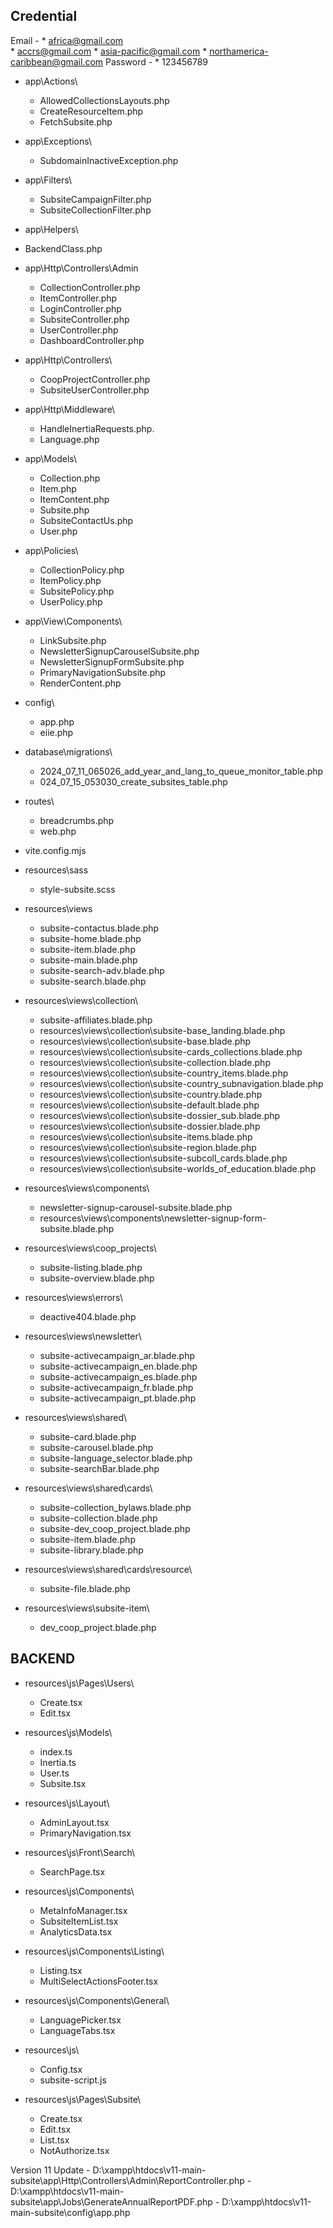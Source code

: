 Credential
------------------------------
Email - 
    * africa@gmail.com	
    * accrs@gmail.com
    * asia-pacific@gmail.com
    * northamerica-caribbean@gmail.com
Password -
    * 123456789


* app\Actions\
    - AllowedCollectionsLayouts.php
    - CreateResourceItem.php
    - FetchSubsite.php

* app\Exceptions\
    - SubdomainInactiveException.php

* app\Filters\
    - SubsiteCampaignFilter.php
    - SubsiteCollectionFilter.php

* app\Helpers\
- BackendClass.php

* app\Http\Controllers\Admin
    - CollectionController.php
    - ItemController.php
    - LoginController.php
    - SubsiteController.php
    - UserController.php
    - DashboardController.php

* app\Http\Controllers\
    - CoopProjectController.php
    - SubsiteUserController.php

* app\Http\Middleware\
    - HandleInertiaRequests.php.
    - Language.php

* app\Models\
    - Collection.php
    - Item.php
    - ItemContent.php
    - Subsite.php
    - SubsiteContactUs.php
    - User.php

* app\Policies\
    - CollectionPolicy.php
    - ItemPolicy.php
    - SubsitePolicy.php
    - UserPolicy.php

* app\View\Components\
    - LinkSubsite.php
    - NewsletterSignupCarouselSubsite.php
    - NewsletterSignupFormSubsite.php
    - PrimaryNavigationSubsite.php
    - RenderContent.php

* config\
    - app.php
    - eiie.php

* database\migrations\
    - 2024_07_11_065026_add_year_and_lang_to_queue_monitor_table.php
    - 024_07_15_053030_create_subsites_table.php

* routes\
    - breadcrumbs.php
    - web.php

* vite.config.mjs

* resources\sass
    - style-subsite.scss

* resources\views
    - subsite-contactus.blade.php
    - subsite-home.blade.php
    - subsite-item.blade.php
    - subsite-main.blade.php
    - subsite-search-adv.blade.php
    - subsite-search.blade.php

* resources\views\collection\
    - subsite-affiliates.blade.php
    - resources\views\collection\subsite-base_landing.blade.php
    - resources\views\collection\subsite-base.blade.php
    - resources\views\collection\subsite-cards_collections.blade.php
    - resources\views\collection\subsite-collection.blade.php
    - resources\views\collection\subsite-country_items.blade.php
    - resources\views\collection\subsite-country_subnavigation.blade.php
    - resources\views\collection\subsite-country.blade.php
    - resources\views\collection\subsite-default.blade.php
    - resources\views\collection\subsite-dossier_sub.blade.php
    - resources\views\collection\subsite-dossier.blade.php
    - resources\views\collection\subsite-items.blade.php
    - resources\views\collection\subsite-region.blade.php
    - resources\views\collection\subsite-subcoll_cards.blade.php
    - resources\views\collection\subsite-worlds_of_education.blade.php

* resources\views\components\
    - newsletter-signup-carousel-subsite.blade.php
    - resources\views\components\newsletter-signup-form-subsite.blade.php

* resources\views\coop_projects\
    - subsite-listing.blade.php
    - subsite-overview.blade.php

* resources\views\errors\
    - deactive404.blade.php

* resources\views\newsletter\
    - subsite-activecampaign_ar.blade.php
    - subsite-activecampaign_en.blade.php
    - subsite-activecampaign_es.blade.php
    - subsite-activecampaign_fr.blade.php
    - subsite-activecampaign_pt.blade.php

* resources\views\shared\
    - subsite-card.blade.php
    - subsite-carousel.blade.php
    - subsite-language_selector.blade.php
    - subsite-searchBar.blade.php

* resources\views\shared\cards\
    - subsite-collection_bylaws.blade.php
    - subsite-collection.blade.php
    - subsite-dev_coop_project.blade.php
    - subsite-item.blade.php
    - subsite-library.blade.php

* resources\views\shared\cards\resource\
    - subsite-file.blade.php

* resources\views\subsite-item\
    - dev_coop_project.blade.php


BACKEND
-----------------
* resources\js\Pages\Users\
    - Create.tsx
    - Edit.tsx

* resources\js\Models\
    - index.ts
    - Inertia.ts
    - User.ts
    - Subsite.tsx

* resources\js\Layout\
    - AdminLayout.tsx
    - PrimaryNavigation.tsx

* resources\js\Front\Search\
    - SearchPage.tsx


* resources\js\Components\
    - MetaInfoManager.tsx
    - SubsiteItemList.tsx
    - AnalyticsData.tsx

* resources\js\Components\Listing\
    - Listing.tsx
    - MultiSelectActionsFooter.tsx

* resources\js\Components\General\
    - LanguagePicker.tsx
    - LanguageTabs.tsx

* resources\js\
    - Config.tsx
    - subsite-script.js

* resources\js\Pages\Subsite\
    - Create.tsx
    - Edit.tsx
    - List.tsx
    - NotAuthorize.tsx


Version 11 Update 
    - D:\xampp\htdocs\v11-main-subsite\app\Http\Controllers\Admin\ReportController.php
    - D:\xampp\htdocs\v11-main-subsite\app\Jobs\GenerateAnnualReportPDF.php
    - D:\xampp\htdocs\v11-main-subsite\config\app.php
